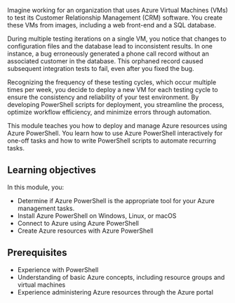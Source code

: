 <!-- markdownlint-disable MD041 -->

Imagine working for an organization that uses Azure Virtual Machines (VMs) to test its Customer
Relationship Management (CRM) software. You create these VMs from images, including a web front-end
and a SQL database.

During multiple testing iterations on a single VM, you notice that changes to configuration files
and the database lead to inconsistent results. In one instance, a bug erroneously generated a phone
call record without an associated customer in the database. This orphaned record caused subsequent
integration tests to fail, even after you fixed the bug.

Recognizing the frequency of these testing cycles, which occur multiple times per week, you decide
to deploy a new VM for each testing cycle to ensure the consistency and reliability of your test
environment. By developing PowerShell scripts for deployment, you streamline the process, optimize
workflow efficiency, and minimize errors through automation.

This module teaches you how to deploy and manage Azure resources using Azure PowerShell. You learn
how to use Azure PowerShell interactively for one-off tasks and how to write PowerShell scripts to
automate recurring tasks.

## Learning objectives

In this module, you:

- Determine if Azure PowerShell is the appropriate tool for your Azure management tasks.
- Install Azure PowerShell on Windows, Linux, or macOS
- Connect to Azure using Azure PowerShell
- Create Azure resources with Azure PowerShell

## Prerequisites

- Experience with PowerShell
- Understanding of basic Azure concepts, including resource groups and virtual machines
- Experience administering Azure resources through the Azure portal
